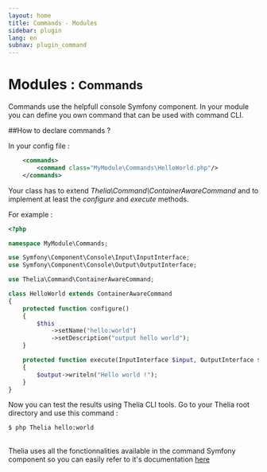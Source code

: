 ```yaml
---
layout: home
title: Commands - Modules
sidebar: plugin
lang: en
subnav: plugin_command
---
```


<div class="page-header">
    <h1>Modules : <small>Commands</small></h1>
</div>

Commands use the helpfull console Symfony component. In your module you can define you own command that can be used
with command CLI.

##How to declare commands ?

In your config file :

```xml
    <commands>
        <command class="MyModule\Commands\HelloWorld.php"/>
    </commands>
```

Your class has to extend *Thelia\Command\ContainerAwareCommand* and to implement at least the *configure* and
*execute* methods.

For example :

```php
<?php

namespace MyModule\Commands;

use Symfony\Component\Console\Input\InputInterface;
use Symfony\Component\Console\Output\OutputInterface;

use Thelia\Command\ContainerAwareCommand;

class HelloWorld extends ContainerAwareCommand
{
    protected function configure()
    {
        $this
            ->setName("hello:world")
            ->setDescription("output hello world");
    }

    protected function execute(InputInterface $input, OutputInterface $output)
    {
        $output->writeln("Hello world !");
    }
}

```

Now you can test the results using Thelia CLI tools. Go to your Thelia root directory and use this command :

```
$ php Thelia hello:world
```
<br />
Thelia uses all the fonctionnalities available in the command Symfony component so you can easily refer to it's documentation
 <a href="http://symfony.com/doc/2.2/components/console/index.html" target="_blank">here</a>
